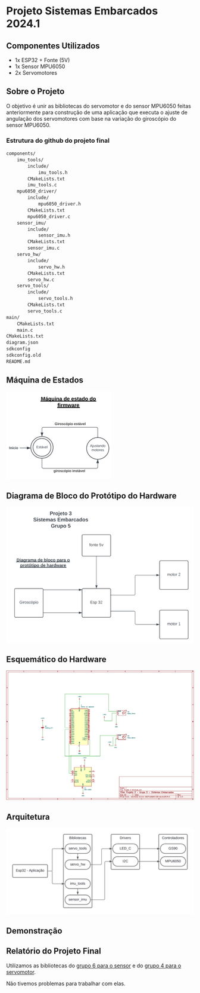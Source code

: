 # Projeto Sistemas Embarcados 2024.1

## Componentes Utilizados

- 1x ESP32 + Fonte (5V)
- 1x Sensor MPU6050
- 2x Servomotores

##  Sobre o Projeto

O objetivo é unir as bibliotecas do servomotor e do sensor MPU6050 feitas anteriormente para construção de uma aplicação que executa o ajuste de angulação dos servomotores com base na variação do giroscópio do sensor MPU6050.

### Estrutura do github do projeto final

```txt
components/
    imu_tools/
        include/
            imu_tools.h
        CMakeLists.txt
        imu_tools.c
    mpu6050_driver/
        include/
            mpu6050_driver.h
        CMakeLists.txt
        mpu6050_driver.c
    sensor_imu/
        include/
            sensor_imu.h
        CMakeLists.txt
        sensor_imu.c
    servo_hw/
        include/
            servo_hw.h
        CMakeLists.txt
        servo_hw.c
    servo_tools/
        include/
            servo_tools.h
        CMakeLists.txt
        servo_tools.c
main/
    CMakeLists.txt
    main.c
CMakeLists.txt
diagram.json
sdkconfig
sdkconfig.old
README.md

```

## Máquina de Estados

![Máquina de Estados](projeto_final/anexos/maquina_estados.png "Máquina de Estados")

## Diagrama de Bloco do Protótipo do Hardware

![Diagrama de bloco do hardware](projeto_final/anexos/diagrama_bloco.png "Diagrama de bloco do protótipo do hardware")

## Esquemático do Hardware

![Esquemático do hardware](projeto_final/anexos/diagrama_eletrico.png "Esquemático do protótipo do hardware")

## Arquitetura

![Arquitetura](projeto_final/anexos/arquitetura.png "Arquitetura")

## Demonstração



## Relatório do Projeto Final

Utilizamos as bibliotecas do [grupo 6 para o sensor](https://github.com/luizh-silva-oliveira/projeto-sistemas-embarcados?authuser=0) e do [grupo 4 para o servomotor](https://github.com/henrique-lh/Projeto-sistemas-embarcados?authuser=0).

Não tivemos problemas para trabalhar com elas.
